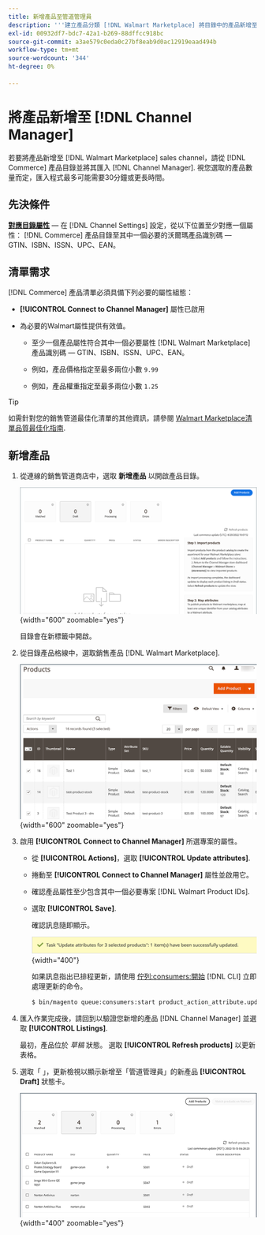 ```yaml
---
title: 新增產品至管道管理員
description: '''建立產品分類 [!DNL Walmart Marketplace] 將目錄中的產品新增至在「管道管理員」中設定的銷售管道進行銷售。 '
exl-id: 00932df7-bdc7-42a1-b269-88dffcc918bc
source-git-commit: a3ae579c0eda0c27bf8eab9d0ac12919eaad494b
workflow-type: tm+mt
source-wordcount: '344'
ht-degree: 0%

---
```



# 將產品新增至 [!DNL Channel Manager]

若要將產品新增至 [!DNL Walmart Marketplace] sales channel，請從 [!DNL Commerce] 產品目錄並將其匯入 [!DNL Channel Manager].
視您選取的產品數量而定，匯入程式最多可能需要30分鐘或更長時間。

## 先決條件

**[對應目錄屬性](map-catalog-attributes.md)** — 在 [!DNL Channel Settings] 設定，從以下位置至少對應一個屬性： [!DNL Commerce] 產品目錄至其中一個必要的沃爾瑪產品識別碼 — GTIN、ISBN、ISSN、UPC、EAN。

## 清單需求

[!DNL Commerce] 產品清單必須具備下列必要的屬性組態：

- **[!UICONTROL Connect to Channel Manager]** 屬性已啟用

- 為必要的Walmart屬性提供有效值。

   - 至少一個產品屬性符合其中一個必要屬性 [!DNL Walmart Marketplace] 產品識別碼 — GTIN、ISBN、ISSN、UPC、EAN。

   - 例如，產品價格指定至最多兩位小數 `9.99`

   - 例如，產品權重指定至最多兩位小數 `1.25`

>[!TIP]
>
>如需針對您的銷售管道最佳化清單的其他資訊，請參閱 [Walmart Marketplace清單品質最佳化指南](https://marketplace.walmart.com/wp-content/uploads/2020/09/WMP_listing_quality_optimization_guide.pdf).

## 新增產品

1. 從連線的銷售管道商店中，選取 **新增產品** 以開啟產品目錄。

   ![新增產品至銷售管道商店](assets/add-initial-products-to-connected-channel.png){width="600" zoomable="yes"}

   目錄會在新標籤中開啟。

1. 從目錄產品格線中，選取銷售產品 [!DNL Walmart Marketplace].

   ![將產品傳送至銷售管道商店](assets/select-products-from-catalog.png){width="600" zoomable="yes"}

1. 啟用 **[!UICONTROL Connect to Channel Manager]** 所選專案的屬性。

   - 從 **[!UICONTROL Actions]**，選取 **[!UICONTROL Update attributes]**.

   - 捲動至 **[!UICONTROL Connect to Channel Manager]** 屬性並啟用它。

   - 確認產品屬性至少包含其中一個必要專案 [!DNL Walmart Product IDs].

   - 選取 **[!UICONTROL Save]**.

      確認訊息隨即顯示。

      ![從目錄匯入產品至銷售管道確認訊息](assets/product-import-from-catalog-confirmation.png){width="400"}

      如果訊息指出已排程更新，請使用 [佇列:consumers:開始](https://experienceleague.adobe.com/docs/commerce-operations/configuration-guide/cli/start-message-queues.html) [!DNL CLI] 立即處理更新的命令。

      ```bash
      $ bin/magento queue:consumers:start product_action_attribute.update
      ```

1. 匯入作業完成後，請回到以驗證您新增的產品 [!DNL Channel Manager] 並選取 **[!UICONTROL Listings]**.

   最初，產品位於 *草稿* 狀態。 選取 **[!UICONTROL Refresh products]** 以更新表格。

1. 選取「 」，更新檢視以顯示新增至「管道管理員」的新產品 **[!UICONTROL Draft]** 狀態卡。

   ![產品已匯入連線銷售管道](assets/products-in-marketplace-sales-channel.png){width="400" zoomable="yes"}


